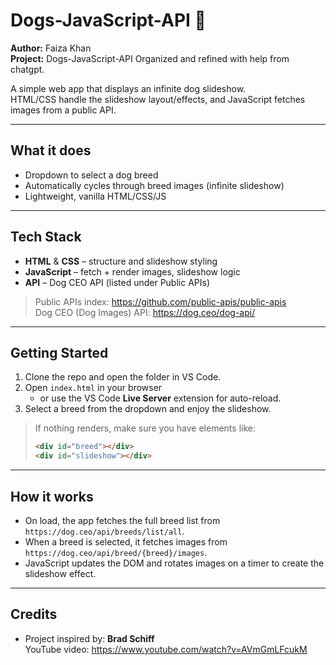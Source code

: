 # Dogs-JavaScript-API 🐶
**Author:** Faiza Khan  
**Project:** Dogs-JavaScript-API
Organized and refined with help from chatgpt.

A simple web app that displays an infinite dog slideshow.  
HTML/CSS handle the slideshow layout/effects, and JavaScript fetches images from a public API.

---

## What it does
- Dropdown to select a dog breed
- Automatically cycles through breed images (infinite slideshow)
- Lightweight, vanilla HTML/CSS/JS

---

## Tech Stack
- **HTML** & **CSS** – structure and slideshow styling
- **JavaScript** – fetch + render images, slideshow logic
- **API** – Dog CEO API (listed under Public APIs)

> Public APIs index: https://github.com/public-apis/public-apis  
> Dog CEO (Dog Images) API: https://dog.ceo/dog-api/

---

## Getting Started
1. Clone the repo and open the folder in VS Code.
2. Open `index.html` in your browser  
   - or use the VS Code **Live Server** extension for auto-reload.
3. Select a breed from the dropdown and enjoy the slideshow.

> If nothing renders, make sure you have elements like:
> ```html
> <div id="breed"></div>
> <div id="slideshow"></div>
> ```

---

## How it works 
- On load, the app fetches the full breed list from `https://dog.ceo/api/breeds/list/all`.
- When a breed is selected, it fetches images from `https://dog.ceo/api/breed/{breed}/images`.
- JavaScript updates the DOM and rotates images on a timer to create the slideshow effect.

---

## Credits
- Project inspired by: **Brad Schiff**  
  YouTube video: https://www.youtube.com/watch?v=AVmGmLFcukM
